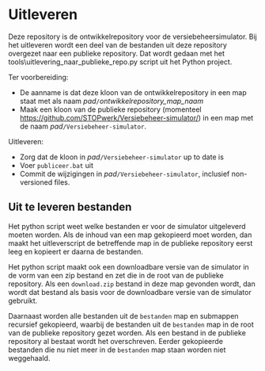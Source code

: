 # Uitleveren

Deze repository is de ontwikkelrepository voor de versiebeheersimulator. Bij het uitleveren wordt een deel van de bestanden uit deze repository overgezet naar een publieke repository. Dat wordt gedaan met het tools\uitlevering_naar_publieke_repo.py script uit het Python project.

Ter voorbereiding:

- De aanname is dat deze kloon van de ontwikkelrepository in een map staat met als naam *pad*`/`*ontwikkelrepository_map_naam*
- Maak een kloon van de publieke repository (momenteel https://github.com/STOPwerk/Versiebeheer-simulator/) in een map met de naam *pad*`/Versiebeheer-simulator`.

Uitleveren:

- Zorg dat de kloon in *pad*`/Versiebeheer-simulator` up to date is
- Voer `publiceer.bat` uit
- Commit de wijzigingen in *pad*`/Versiebeheer-simulator`, inclusief non-versioned files.

## Uit te leveren bestanden
Het python script weet welke bestanden er voor de simulator uitgeleverd moeten worden. Als de inhoud van een map gekopieerd moet worden, dan maakt het uitleverscript de betreffende map in de publieke repository eerst leeg en kopieert er daarna de bestanden.

Het python script maakt ook een downloadbare versie van de simulator in de vorm van een zip bestand en zet die in de root van de publieke repository. Als een `download.zip` bestand in deze map gevonden wordt, dan wordt dat bestand als basis voor de downloadbare versie van de simulator gebruikt.

Daarnaast worden alle bestanden uit de `bestanden` map en submappen recursief gekopieerd, waarbij de bestanden uit de `bestanden` map in de root van de publieke repository gezet worden. Als een bestand in de publieke repository al bestaat wordt het overschreven. Eerder gekopieerde bestanden die nu niet meer in de `bestanden` map staan worden niet weggehaald.

  